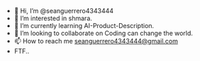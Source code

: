 - 👋 Hi, I’m @seanguerrero4343444
- 👀 I’m interested in shmara.
- 🌱 I’m currently learning AI-Product-Description.
- 💞️ I’m looking to collaborate on Coding can change the world.
- 📫 How to reach me seanguerrero4343444@gmail.com
- FTF..
<!----
seanguerrero4343444/seanguerrero4343444 is a ✨ special ✨ repository because its `README.md` (this file) appears on your GitHub profile.
You can click the Preview link to take a look at your chan


